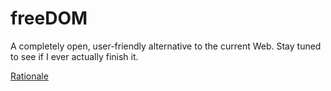 # freeDOM
A completely open, user-friendly alternative to the current Web.
Stay tuned to see if I ever actually finish it.

[Rationale](RATIONALE.md)
